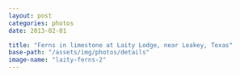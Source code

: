 ```yaml
---
layout: post
categories: photos
date: 2013-02-01

title: "Ferns in limestone at Laity Lodge, near Leakey, Texas"
base-path: "/assets/img/photos/details"
image-name: "laity-ferns-2"
---
```

